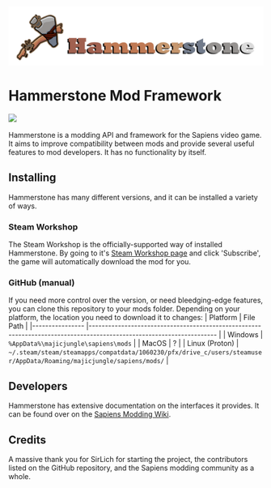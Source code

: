 ![Hammerstone Logo](./assets/wordmark.png)
# Hammerstone Mod Framework
[![](https://dcbadge.vercel.app/api/server/WnN8hj2Fyg?style=flat)](https://discord.gg/WnN8hj2Fyg)

Hammerstone is a modding API and framework for the Sapiens video game. It aims to improve compatibility between mods and provide several useful features to mod developers. It has no functionality by itself. 

## Installing
Hammerstone has many different versions, and it can be installed a variety of ways.

### Steam Workshop
The Steam Workshop is the officially-supported way of installed Hammerstone. By going to it's [Steam Workshop page](https://steamcommunity.com/sharedfiles/filedetails/?id=2840825226) and click 'Subscribe', the game will automatically download the mod for you.

### GitHub (manual)
If you need more control over the version, or need bleedging-edge features, you can clone this repository to your mods folder. Depending on your platform, the location you need to download it to changes:
| Platform       	| File Path                                                                                                           	|
|----------------	|---------------------------------------------------------------------------------------------------------------------	|
| Windows        	| `%AppData%\majicjungle\sapiens\mods`                                                                                	|
| MacOS          	| ?                                                                                                                   	|
| Linux (Proton) 	| `~/.steam/steam/steamapps/compatdata/1060230/pfx/drive_c/users/steamuser/AppData/Roaming/majicjungle/sapiens/mods/` 	|

## Developers
Hammerstone has extensive documentation on the interfaces it provides. It can be found over on the [Sapiens Modding Wiki](https://wiki.sapiens.dev/). 

## Credits
A massive thank you for SirLich for starting the project, the contributors listed on the GitHub repository, and the Sapiens modding community as a whole.